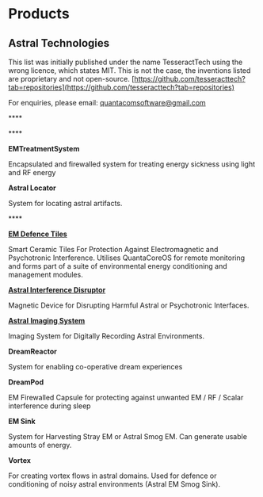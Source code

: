 # Products

## Astral Technologies

This list was initially published under the name TesseractTech using the wrong licence, which states MIT. This is not the case, the inventions listed are proprietary and not open-source. [https://github.com/tesseracttech?tab=repositories](https://github.com/tesseracttech?tab=repositories)

For enquiries, please email: quantacomsoftware@gmail.com

\*\*\*\*







\*\*\*\*



**EMTreatmentSystem**

Encapsulated and firewalled system for treating energy sickness using light and RF energy



**Astral Locator**

System for locating astral artifacts.



\*\*\*\*







[**EM Defence Tiles**](https://github.com/tesseracttech/EM-Defence-Tiles)

Smart Ceramic Tiles For Protection Against Electromagnetic and Psychotronic Interference. Utilises QuantaCoreOS for remote monitoring and forms part of a suite of environmental energy conditioning and management modules.



[**Astral Interference Disruptor**](https://github.com/tesseracttech/Astral-Interference-Disruptor)

Magnetic Device for Disrupting Harmful Astral or Psychotronic Interfaces.



[**Astral** **Imaging System**](https://github.com/tesseracttech/Astral-Imaging-System)

Imaging System for Digitally Recording Astral Environments.



**DreamReactor**

System for enabling co-operative dream experiences



**DreamPod**

EM Firewalled Capsule for protecting against unwanted EM / RF / Scalar interference during sleep



**EM Sink**

System for Harvesting Stray EM or Astral Smog EM. Can generate usable amounts of energy.



**Vortex**

For creating vortex flows in astral domains. Used for defence or conditioning of noisy astral environments \(Astral EM Smog Sink\).

